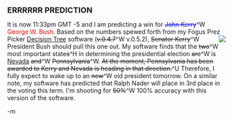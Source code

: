 <font size="4"><strong> ERRRRRR PREDICTION </strong></font>

It is now 11:33pm GMT -5 and I am predicting a win for <font color="blue"><strike>John Kerry</strike></font>^W <font color="red">George W. Bush</font>.  Based on the numbers spewed forth from my Fogus Prez Picker <a href="http://en.wikipedia.org/wiki/Decision_tree">Decision Tree</a> software (<strike>v.0.4.7</strike>^W v.0.5.2), <img src="http://www.cs.ualberta.ca/~aixplore/learning/DecisionTrees/InterArticle/graphics/inverted-tree.gif" align="right" /><strike>Senator Kerry</strike>^W President Bush should pull this one out.  My software finds that the <strike>two</strike>^W most important state<strike>s</strike>^H in determining the presidential election <strike>are</strike>^W is <a href="http://www.cnn.com/ELECTION/2004/pages/results/states/NV/P/00/">Nevada</a> <strike>and</strike>^W <strike>Pennsylvania</strike>^W.  <strike>At the moment, Pennsylvania has been awarded to Kerry and Nevada is heading in that direction.</strike>^U  Therefore, I fully expect to wake up to an <strike>new</strike>^W old president tomorrow.  On a similar note, my software has predicted that Ralph Nader will place in 3rd place in the voting this term.  I'm shooting for <strike>50%</strike>^W 100% accuracy with this version of the software.

-m